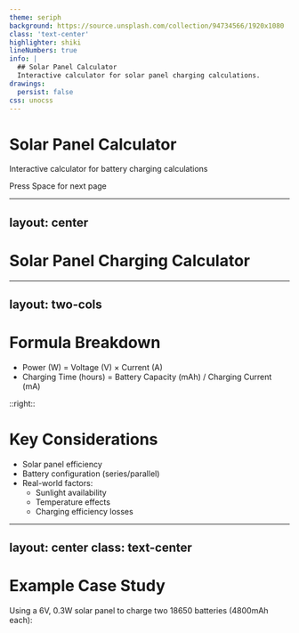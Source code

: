 ```yaml
---
theme: seriph
background: https://source.unsplash.com/collection/94734566/1920x1080
class: 'text-center'
highlighter: shiki
lineNumbers: true
info: |
  ## Solar Panel Calculator
  Interactive calculator for solar panel charging calculations.
drawings:
  persist: false
css: unocss
---
```


# Solar Panel Calculator

Interactive calculator for battery charging calculations

<div class="pt-12">
  <span @click="$slidev.nav.next" class="px-2 py-1 rounded cursor-pointer" hover="bg-white bg-opacity-10">
    Press Space for next page <carbon:arrow-right class="inline"/>
  </span>
</div>

---
layout: center
---

# Solar Panel Charging Calculator

<SolarCalculator />

---
layout: two-cols
---

# Formula Breakdown

- Power (W) = Voltage (V) × Current (A)
- Charging Time (hours) = Battery Capacity (mAh) / Charging Current (mA)

::right::

# Key Considerations

- Solar panel efficiency
- Battery configuration (series/parallel)
- Real-world factors:
  - Sunlight availability
  - Temperature effects
  - Charging efficiency losses

---
layout: center
class: text-center
---

# Example Case Study

Using a 6V, 0.3W solar panel to charge two 18650 batteries (4800mAh each):

<SolarExample />